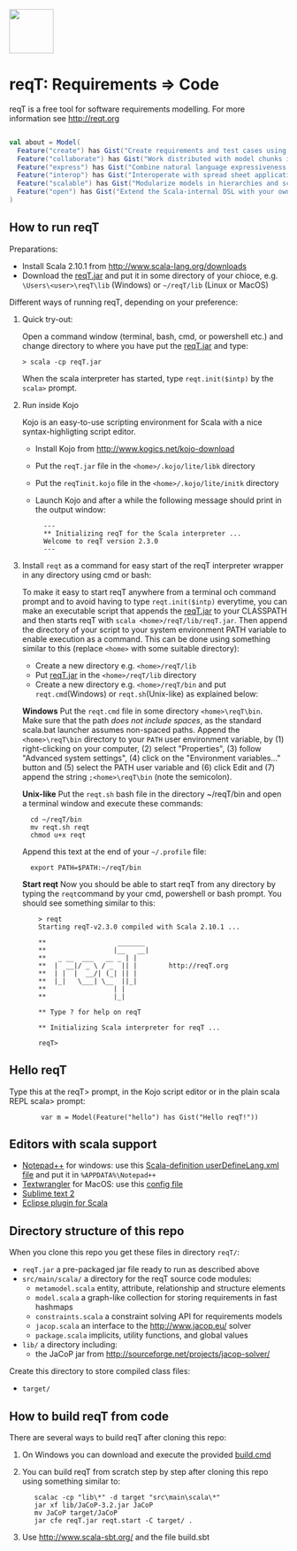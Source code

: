 <img src="http://reqt.org/reqT.jpg" width="80"> 

reqT: Requirements => Code
==========================
reqT is a free tool for software requirements modelling. For more information see http://reqt.org 

```scala

val about = Model(
  Feature("create") has Gist("Create requirements and test cases using versatile collections"),
  Feature("collaborate") has Gist("Work distributed with model chunks in emails, wikis, git repos, tickets, ..."),
  Feature("express") has Gist("Combine natural language expressiveness with graph-oriented modeling"),
  Feature("interop") has Gist("Interoperate with spread sheet applications and web publishing"),
  Feature("scalable") has Gist("Modularize models in hierarchies and script them in Scala"),
  Feature("open") has Gist("Extend the Scala-internal DSL with your own modeling semantics")
)

```

How to run reqT
---------------
Preparations:
* Install Scala 2.10.1 from http://www.scala-lang.org/downloads
* Download the [reqT.jar](https://github.com/reqT/reqT/raw/master/reqT.jar) and put it in some directory of your chioce, e.g. `\Users\<user>\reqT\lib` (Windows) or `~/reqT/lib` (Linux or MacOS) 
 
Different ways of running reqT, depending on your preference:

1.  Quick try-out: 
    
    Open a command window (terminal, bash, cmd, or powershell etc.) and change directory to where you have put the  [reqT.jar](https://github.com/reqT/reqT/raw/master/reqT.jar) and type: 
    
        > scala -cp reqT.jar
    
    When the scala interpreter has started, type `reqt.init($intp)` by the `scala>` prompt.


2.  Run inside Kojo

    Kojo is an easy-to-use scripting environment for Scala with a nice syntax-highligting script editor.
    * Install Kojo from http://www.kogics.net/kojo-download
    * Put the `reqT.jar` file in the `<home>/.kojo/lite/libk` directory
    * Put the `reqTinit.kojo` file in the `<home>/.kojo/lite/initk` directory
    * Launch Kojo and after a while the following message should print in the output window:
        
            ---
            ** Initializing reqT for the Scala interpreter ...
            Welcome to reqT version 2.3.0
            ---

3.  Install `reqt` as a command for easy start of the reqT interpreter wrapper in any directory using cmd or bash:

    To make it easy to start reqT anywhere from a terminal och command prompt and to avoid having to type `reqt.init($intp)` everytime, you can make an executable script that appends the [reqT.jar](https://github.com/reqT/reqT/raw/master/reqT.jar) to your CLASSPATH and then starts reqT with `scala <home>/reqT/lib/reqT.jar`. Then append the directory of your script to your system environment PATH variable to enable execution as a command. This can be done using something similar to this (replace `<home>` with some suitable directory):
    * Create a new directory e.g. `<home>/reqT/lib`
    * Put [reqT.jar](https://github.com/reqT/reqT/raw/master/reqT.jar)  in the `<home>/reqT/lib` directory
    * Create a new directory e.g. `<home>/reqT/bin` and put `reqt.cmd`(Windows) or `reqt.sh`(Unix-like) as explained below:
    
    **Windows** Put the `reqt.cmd` file in some directory `<home>\reqT\bin`.  
    Make sure that the <home> path *does not include spaces*, as the standard scala.bat launcher assumes non-spaced paths. Append the `<home>\reqT\bin`  directory to your `PATH` user environment variable, by (1) right-clicking on your computer, (2) select "Properties", (3) follow "Advanced system settings", (4) click on the "Environment variables..." button and (5) select the PATH user variable and (6) click Edit and (7) append the string `;<home>\reqT\bin` (note the semicolon).

    **Unix-like**  Put the `reqt.sh` bash file in the directory ~/reqT/bin and open a terminal window and execute these commands:
          
          cd ~/reqT/bin
          mv reqt.sh reqt
          chmod u+x reqt
          
    Append this text at the end of your `~/.profile` file:
     
          export PATH=$PATH:~/reqT/bin

          
     **Start reqt** Now you should be able to start reqT from any directory by typing the `reqt`command by your cmd, powershell or bash prompt. You should see something similar to this:
     
            > reqt
            Starting reqT-v2.3.0 compiled with Scala 2.10.1 ...
            
            **                  _______        
            **                 |__   __|       
            **   _ __  ___   __ _ | |          
            **  |  __|/ _ \ / _  || |        http://reqT.org
            **  | |  |  __/| (_| || |   
            **  |_|   \___| \__  ||_|   
            **                 | |      
            **                 |_|      

            ** Type ? for help on reqT

            ** Initializing Scala interpreter for reqT ...

            reqT> 

Hello reqT
----------
Type this at the reqT> prompt, in the Kojo script editor or in the plain scala REPL scala> prompt:
           
            var m = Model(Feature("hello") has Gist("Hello reqT!"))

Editors with scala support
--------------------------
* [Notepad++](http://notepad-plus-plus.org/) for windows: use this [Scala-definition userDefineLang.xml file](http://notepad-plus-plus.org//download/userDefineLang.xml) and put it in `%APPDATA%\Notepad++`
* [Textwrangler](http://www.barebones.com/products/textwrangler/) for MacOS: use this [config file](https://github.com/scala/scala-dist/tree/master/tool-support/src/textwrangler) 
* [Sublime text 2](http://www.sublimetext.com/2)
* [Eclipse plugin for Scala](http://scala-ide.org/)
            
Directory structure of this repo
--------------------------------
When you clone this repo you get these files in directory `reqT/`:
* `reqT.jar` a pre-packaged jar file ready to run as described above
* `src/main/scala/`  a directory for the reqT source code modules:
    * `metamodel.scala` entity, attribute, relationship and structure elements 
    * `model.scala`  a graph-like collection for storing requirements in fast hashmaps 
    * `constraints.scala`  a constraint solving API for requirements models
    * `jacop.scala`  an  interface to the http://www.jacop.eu/ solver
    * `package.scala` implicits, utility functions, and global values  
* `lib/` a directory including: 
    * the JaCoP jar from http://sourceforge.net/projects/jacop-solver/ 

Create this directory to store compiled class files:
* `target/` 

How to build reqT from code
---------------------------
There are several ways to build reqT after cloning this repo:

1. On Windows you can download and execute the provided [build.cmd](https://github.com/reqT/reqT/raw/master/build.cmd) 
    
2. You can build reqT from scratch step by step after cloning this repo using something similar to:

          scalac -cp "lib\*" -d target "src\main\scala\*"
          jar xf lib/JaCoP-3.2.jar JaCoP
          mv JaCoP target/JaCoP
          jar cfe reqT.jar reqt.start -C target/ .

3. Use http://www.scala-sbt.org/ and the file build.sbt